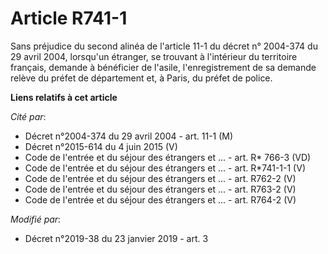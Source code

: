 # Article R741-1

Sans préjudice du second alinéa de l'article 11-1 du décret n° 2004-374 du 29 avril 2004, lorsqu'un étranger, se trouvant à
l'intérieur du territoire français, demande à bénéficier de l'asile, l'enregistrement de sa demande relève du préfet de
département et, à Paris, du préfet de police.

**Liens relatifs à cet article**

_Cité par_:

  - Décret n°2004-374 du 29 avril 2004 - art. 11-1 (M)
  - Décret n°2015-614 du 4 juin 2015 (V)
  - Code de l'entrée et du séjour des étrangers et ... - art. R* 766-3 (VD)
  - Code de l'entrée et du séjour des étrangers et ... - art. R*741-1-1 (V)
  - Code de l'entrée et du séjour des étrangers et ... - art. R762-2 (V)
  - Code de l'entrée et du séjour des étrangers et ... - art. R763-2 (V)
  - Code de l'entrée et du séjour des étrangers et ... - art. R764-2 (V)

_Modifié par_:

  - Décret n°2019-38 du 23 janvier 2019 - art. 3
